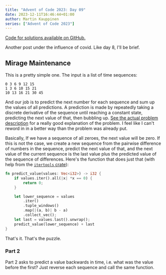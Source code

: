 ```yaml
---
title: "Advent of Code 2023: Day 09"
date: 2023-12-11T16:46:44+01:00
author: Martin Kauppinen
series: ["Advent of Code 2023"]
---
```

[Code for solutions available on GitHub.](https://github.com/martinkauppinen/aoc-2023/)

Another post under the influence of covid. Like day 8, I'll be brief.

## Mirage Maintenance
This is a pretty simple one. The input is a list of time sequences:
```
0 3 6 9 12 15
1 3 6 10 15 21
10 13 16 21 30 45
```

And our job is to predict the next number for each sequence and sum up the
values of all predictions. A prediction is made by repeatedly taking a discrete derivative
of the sequence until reaching a constant state, predicting the next value of
that, then bubbling up. [See the actual problem
description](https://adventofcode.com/2023/day/9) for a really good explanation
of the problem. I feel like I can't reword in in a better way than the problem
was already put.

Basically, If we have a sequence of all zeroes, the next value will be zero. If
this is not the case, we create a new sequence from the pairwise difference of
numbers in the sequence, predict the next value of that, and the next value of
the current sequence is the last value plus the predicted value of the sequence
of differences. Here's the function that does just that (with help from the [`itertools` crate](https://docs.rs/itertools/latest/itertools/)):
```rust
fn predict_value(values: Vec<i32>) -> i32 {
    if values.iter().all(|x| *x == 0) {
        return 0;
    }

    let lower_sequence = values
        .iter()
        .tuple_windows()
        .map(|(a, b)| b - a)
        .collect_vec();
    let last = values.last().unwrap();
    predict_value(lower_sequence) + last
}
```

That's it. That's the puzzle.

### Part 2
Part 2 asks to predict a value backwards in time, i.e. what was the value before
the first? Just reverse each sequence and call the same function.